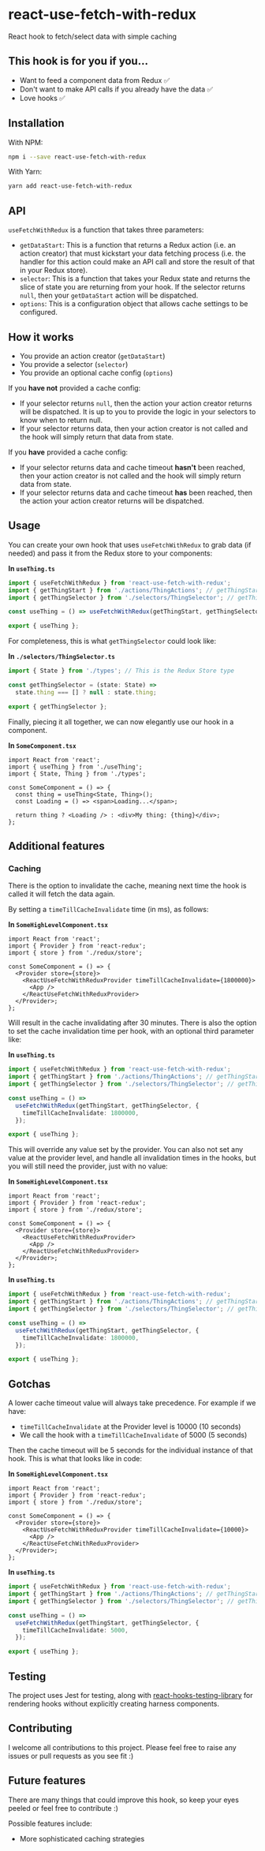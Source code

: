 # react-use-fetch-with-redux

React hook to fetch/select data with simple caching

## This hook is for you if you...

- Want to feed a component data from Redux ✅
- Don't want to make API calls if you already have the data ✅
- Love hooks ✅

## Installation

With NPM:

```bash
npm i --save react-use-fetch-with-redux
```

With Yarn:

```bash
yarn add react-use-fetch-with-redux
```

## API

`useFetchWithRedux` is a function that takes three parameters:

- `getDataStart`: This is a function that returns a Redux action (i.e. an action creator) that must kickstart your data fetching process (i.e. the handler for this action could make an API call and store the result of that in your Redux store).
- `selector`: This is a function that takes your Redux state and returns the slice of state you are returning from your hook. If the selector returns `null`, then your `getDataStart` action will be dispatched.
- `options`: This is a configuration object that allows cache settings to be configured.

## How it works

- You provide an action creator (`getDataStart`)
- You provide a selector (`selector`)
- You provide an optional cache config (`options`)

If you **have not** provided a cache config:

- If your selector returns `null`, then the action your action creator returns will be dispatched. It is up to you to provide the logic in your selectors to know when to return null.
- If your selector returns data, then your action creator is not called and the hook will simply return that data from state.

If you **have** provided a cache config:

- If your selector returns data and cache timeout **hasn't** been reached, then your action creator is not called and the hook will simply return data from state.
- If your selector returns data and cache timeout **has** been reached, then the action your action creator returns will be dispatched.

## Usage

You can create your own hook that uses `useFetchWithRedux` to grab data (if needed) and pass it from the Redux store to your components:

**In `useThing.ts`**

```typescript
import { useFetchWithRedux } from 'react-use-fetch-with-redux';
import { getThingStart } from './actions/ThingActions'; // getThingStart is an action creator.
import { getThingSelector } from './selectors/ThingSelector'; // getThingSelector is a selector.

const useThing = () => useFetchWithRedux(getThingStart, getThingSelector);

export { useThing };
```

For completeness, this is what `getThingSelector` could look like:

**In `./selectors/ThingSelector.ts`**

```typescript
import { State } from './types'; // This is the Redux Store type

const getThingSelector = (state: State) =>
  state.thing === [] ? null : state.thing;

export { getThingSelector };
```

Finally, piecing it all together, we can now elegantly use our hook in a component.

**In `SomeComponent.tsx`**

```tsx
import React from 'react';
import { useThing } from './useThing';
import { State, Thing } from './types';

const SomeComponent = () => {
  const thing = useThing<State, Thing>();
  const Loading = () => <span>Loading...</span>;

  return thing ? <Loading /> : <div>My thing: {thing}</div>;
};
```

## Additional features

### Caching

There is the option to invalidate the cache, meaning next time the hook is called it will fetch the data again.

By setting a `timeTillCacheInvalidate` time (in ms), as follows:

**In `SomeHighLevelComponent.tsx`**

```tsx
import React from 'react';
import { Provider } from 'react-redux';
import { store } from './redux/store';

const SomeComponent = () => {
  <Provider store={store}>
    <ReactUseFetchWithReduxProvider timeTillCacheInvalidate={1800000}>
      <App />
    </ReactUseFetchWithReduxProvider>
  </Provider>;
};
```

Will result in the cache invalidating after 30 minutes.
There is also the option to set the cache invalidation time per hook, with an optional third parameter like:

**In `useThing.ts`**

```typescript
import { useFetchWithRedux } from 'react-use-fetch-with-redux';
import { getThingStart } from './actions/ThingActions'; // getThingStart is an action creator.
import { getThingSelector } from './selectors/ThingSelector'; // getThingSelector is a selector.

const useThing = () =>
  useFetchWithRedux(getThingStart, getThingSelector, {
    timeTillCacheInvalidate: 1800000,
  });

export { useThing };
```

This will override any value set by the provider.
You can also not set any value at the provider level, and handle all invalidation times in the hooks, but you will still need the provider, just with no value:

**In `SomeHighLevelComponent.tsx`**

```tsx
import React from 'react';
import { Provider } from 'react-redux';
import { store } from './redux/store';

const SomeComponent = () => {
  <Provider store={store}>
    <ReactUseFetchWithReduxProvider>
      <App />
    </ReactUseFetchWithReduxProvider>
  </Provider>;
};
```

**In `useThing.ts`**

```typescript
import { useFetchWithRedux } from 'react-use-fetch-with-redux';
import { getThingStart } from './actions/ThingActions'; // getThingStart is an action creator.
import { getThingSelector } from './selectors/ThingSelector'; // getThingSelector is a selector.

const useThing = () =>
  useFetchWithRedux(getThingStart, getThingSelector, {
    timeTillCacheInvalidate: 1800000,
  });

export { useThing };
```

## Gotchas

A lower cache timeout value will always take precedence. For example if we have:

- `timeTillCacheInvalidate` at the Provider level is 10000 (10 seconds)
- We call the hook with a `timeTillCacheInvalidate` of 5000 (5 seconds)

Then the cache timeout will be 5 seconds for the individual instance of that hook. This is what that looks like in code:

**In `SomeHighLevelComponent.tsx`**

```tsx
import React from 'react';
import { Provider } from 'react-redux';
import { store } from './redux/store';

const SomeComponent = () => {
  <Provider store={store}>
    <ReactUseFetchWithReduxProvider timeTillCacheInvalidate={10000}>
      <App />
    </ReactUseFetchWithReduxProvider>
  </Provider>;
};
```

**In `useThing.ts`**

```typescript
import { useFetchWithRedux } from 'react-use-fetch-with-redux';
import { getThingStart } from './actions/ThingActions'; // getThingStart is an action creator.
import { getThingSelector } from './selectors/ThingSelector'; // getThingSelector is a selector.

const useThing = () =>
  useFetchWithRedux(getThingStart, getThingSelector, {
    timeTillCacheInvalidate: 5000,
  });

export { useThing };
```

## Testing

The project uses Jest for testing, along with [react-hooks-testing-library](https://github.com/testing-library/react-hooks-testing-library) for rendering hooks without explicitly creating harness components.

## Contributing

I welcome all contributions to this project. Please feel free to raise any issues or pull requests as you see fit :)

## Future features

There are many things that could improve this hook, so keep your eyes peeled or feel free to contribute :)

Possible features include:

- More sophisticated caching strategies
